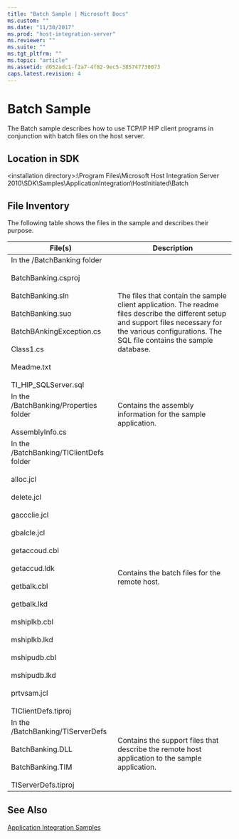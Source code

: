 ```yaml
---
title: "Batch Sample | Microsoft Docs"
ms.custom: ""
ms.date: "11/30/2017"
ms.prod: "host-integration-server"
ms.reviewer: ""
ms.suite: ""
ms.tgt_pltfrm: ""
ms.topic: "article"
ms.assetid: d052adc1-f2a7-4f82-9ec5-385747730073
caps.latest.revision: 4
---
```

# Batch Sample
The Batch sample describes how to use TCP/IP HIP client programs in conjunction with batch files on the host server.  
  
## Location in SDK  
 \<installation directory>:\Program Files\Microsoft Host Integration Server 2010\SDK\Samples\ApplicationIntegration\HostInitiated\Batch  
  
## File Inventory  
 The following table shows the files in the sample and describes their purpose.  
  
|File(s)|Description|  
|---------------|-----------------|  
|In the /BatchBanking folder<br /><br /> BatchBanking.csproj<br /><br /> BatchBanking.sln<br /><br /> BatchBanking.suo<br /><br /> BatchBAnkingException.cs<br /><br /> Class1.cs<br /><br /> Meadme.txt<br /><br /> TI_HIP_SQLServer.sql|The files that contain the sample client application. The readme files describe the different setup and support files necessary for the various configurations. The SQL file contains the sample database.|  
|In the /BatchBanking/Properties folder<br /><br /> AssemblyInfo.cs|Contains the assembly information for the sample application.|  
|In the /BatchBanking/TIClientDefs folder<br /><br /> alloc.jcl<br /><br /> delete.jcl<br /><br /> gaccclie.jcl<br /><br /> gbalcle.jcl<br /><br /> getaccoud.cbl<br /><br /> getaccud.ldk<br /><br /> getbalk.cbl<br /><br /> getbalk.lkd<br /><br /> mshiplkb.cbl<br /><br /> mshiplkb.lkd<br /><br /> mshipudb.cbl<br /><br /> mshipudb.lkd<br /><br /> prtvsam.jcl<br /><br /> TIClientDefs.tiproj|Contains the batch files for the remote host.|  
|In the /BatchBanking/TIServerDefs<br /><br /> BatchBanking.DLL<br /><br /> BatchBanking.TIM<br /><br /> TIServerDefs.tiproj|Contains the support files that describe the remote host application to the sample application.|  
  
## See Also  
 [Application Integration Samples](../HIS2010/application-integration-samples.md)
